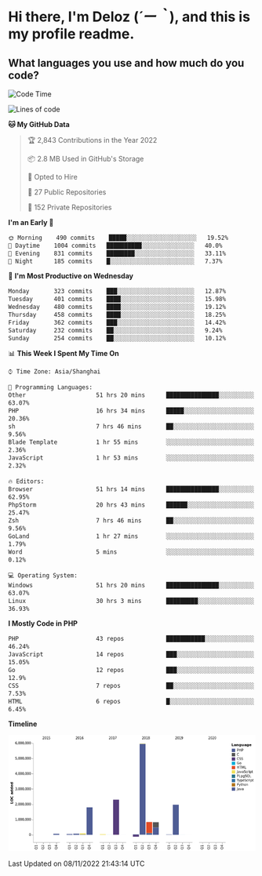 # **Hi there, I'm Deloz (*´ー｀*), and this is my profile readme.**
<!--  [![Profile views](https://gpvc.arturio.dev/dank-del)](https://github.com/dank-del) -->
## **What languages you use and how much do you code?**

<!--START_SECTION:waka-->
![Code Time](http://img.shields.io/badge/Code%20Time-276%20hrs%2025%20mins-blue)

![Lines of code](https://img.shields.io/badge/From%20Hello%20World%20I%27ve%20Written-14%20Million%20lines%20of%20code-blue)

**🐱 My GitHub Data** 

> 🏆 2,843 Contributions in the Year 2022
 > 
> 📦 2.8 MB Used in GitHub's Storage 
 > 
> 💼 Opted to Hire
 > 
> 📜 27 Public Repositories 
 > 
> 🔑 152 Private Repositories  
 > 
**I'm an Early 🐤** 

```text
🌞 Morning    490 commits    █████░░░░░░░░░░░░░░░░░░░░   19.52% 
🌆 Daytime    1004 commits   ██████████░░░░░░░░░░░░░░░   40.0% 
🌃 Evening    831 commits    ████████░░░░░░░░░░░░░░░░░   33.11% 
🌙 Night      185 commits    █░░░░░░░░░░░░░░░░░░░░░░░░   7.37%

```
📅 **I'm Most Productive on Wednesday** 

```text
Monday       323 commits    ███░░░░░░░░░░░░░░░░░░░░░░   12.87% 
Tuesday      401 commits    ████░░░░░░░░░░░░░░░░░░░░░   15.98% 
Wednesday    480 commits    ████░░░░░░░░░░░░░░░░░░░░░   19.12% 
Thursday     458 commits    ████░░░░░░░░░░░░░░░░░░░░░   18.25% 
Friday       362 commits    ███░░░░░░░░░░░░░░░░░░░░░░   14.42% 
Saturday     232 commits    ██░░░░░░░░░░░░░░░░░░░░░░░   9.24% 
Sunday       254 commits    ██░░░░░░░░░░░░░░░░░░░░░░░   10.12%

```


📊 **This Week I Spent My Time On** 

```text
⌚︎ Time Zone: Asia/Shanghai

💬 Programming Languages: 
Other                    51 hrs 20 mins      ███████████████░░░░░░░░░░   63.07% 
PHP                      16 hrs 34 mins      █████░░░░░░░░░░░░░░░░░░░░   20.36% 
sh                       7 hrs 46 mins       ██░░░░░░░░░░░░░░░░░░░░░░░   9.56% 
Blade Template           1 hr 55 mins        ░░░░░░░░░░░░░░░░░░░░░░░░░   2.36% 
JavaScript               1 hr 53 mins        ░░░░░░░░░░░░░░░░░░░░░░░░░   2.32%

🔥 Editors: 
Browser                  51 hrs 14 mins      ███████████████░░░░░░░░░░   62.95% 
PhpStorm                 20 hrs 43 mins      ██████░░░░░░░░░░░░░░░░░░░   25.47% 
Zsh                      7 hrs 46 mins       ██░░░░░░░░░░░░░░░░░░░░░░░   9.56% 
GoLand                   1 hr 27 mins        ░░░░░░░░░░░░░░░░░░░░░░░░░   1.79% 
Word                     5 mins              ░░░░░░░░░░░░░░░░░░░░░░░░░   0.12%

💻 Operating System: 
Windows                  51 hrs 20 mins      ███████████████░░░░░░░░░░   63.07% 
Linux                    30 hrs 3 mins       █████████░░░░░░░░░░░░░░░░   36.93%

```

**I Mostly Code in PHP** 

```text
PHP                      43 repos            ███████████░░░░░░░░░░░░░░   46.24% 
JavaScript               14 repos            ███░░░░░░░░░░░░░░░░░░░░░░   15.05% 
Go                       12 repos            ███░░░░░░░░░░░░░░░░░░░░░░   12.9% 
CSS                      7 repos             ██░░░░░░░░░░░░░░░░░░░░░░░   7.53% 
HTML                     6 repos             █░░░░░░░░░░░░░░░░░░░░░░░░   6.45%

```


**Timeline**

![Chart not found](https://raw.githubusercontent.com/deloz/deloz/main/charts/bar_graph.png) 


 Last Updated on 08/11/2022 21:43:14 UTC
<!--END_SECTION:waka-->
